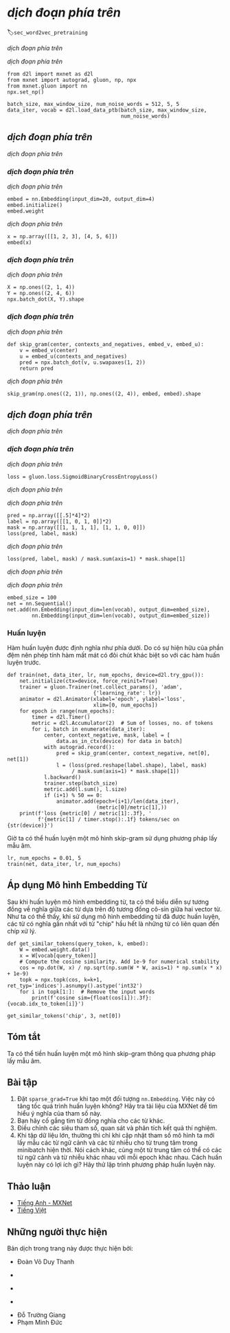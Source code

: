<!-- ===================== Bắt đầu dịch Phần 1 ==================== -->
<!-- ========================================= REVISE PHẦN 1 - BẮT ĐẦU =================================== -->

<!--
# Pretraining word2vec
-->

# *dịch đoạn phía trên*
:label:`sec_word2vec_pretraining`


<!--
In this section, we will train a skip-gram model defined in:numref:`sec_word2vec`.
-->

*dịch đoạn phía trên*


<!--
First, import the packages and modules required for the experiment, and load the PTB dataset.
-->

*dịch đoạn phía trên*


```{.python .input  n=1}
from d2l import mxnet as d2l
from mxnet import autograd, gluon, np, npx
from mxnet.gluon import nn
npx.set_np()

batch_size, max_window_size, num_noise_words = 512, 5, 5
data_iter, vocab = d2l.load_data_ptb(batch_size, max_window_size,
                                     num_noise_words)
```


<!--
## The Skip-Gram Model
-->

## *dịch đoạn phía trên*


<!--
We will implement the skip-gram model by using embedding layers and minibatch multiplication.
These methods are also often used to implement other natural language processing applications.
-->

*dịch đoạn phía trên*


<!--
### Embedding Layer
-->

### *dịch đoạn phía trên*


<!--
The layer in which the obtained word is embedded is called the embedding layer, which can be obtained by creating an `nn.Embedding` instance in Gluon.
The weight of the embedding layer is a matrix whose number of rows is the dictionary size (`input_dim`) and whose number of columns is the dimension of each word vector (`output_dim`).
We set the dictionary size to $20$ and the word vector dimension to $4$.
-->

*dịch đoạn phía trên*


```{.python .input  n=15}
embed = nn.Embedding(input_dim=20, output_dim=4)
embed.initialize()
embed.weight
```


<!--
The input of the embedding layer is the index of the word.
When we enter the index $i$ of a word, the embedding layer returns the $i^\mathrm{th}$ row of the weight matrix as its word vector.
Below we enter an index of shape ($2$, $3$) into the embedding layer.
Because the dimension of the word vector is 4, we obtain a word vector of shape ($2$, $3$, $4$).
-->

*dịch đoạn phía trên*


```{.python .input  n=16}
x = np.array([[1, 2, 3], [4, 5, 6]])
embed(x)
```

<!-- ===================== Kết thúc dịch Phần 1 ===================== -->

<!-- ===================== Bắt đầu dịch Phần 2 ===================== -->

<!--
### Minibatch Multiplication
-->

### *dịch đoạn phía trên*


<!--
We can multiply the matrices in two minibatches one by one, by the minibatch multiplication operation `batch_dot`.
Suppose the first batch contains $n$ matrices $\mathbf{X}_1, \ldots, \mathbf{X}_n$ with a shape of $a\times b$, 
and the second batch contains $n$ matrices $\mathbf{Y}_1, \ldots, \mathbf{Y}_n$ with a shape of $b\times c$.
The output of matrix multiplication on these two batches are $n$ matrices $\mathbf{X}_1\mathbf{Y}_1, \ldots, \mathbf{X}_n\mathbf{Y}_n$ with a shape of $a\times c$.
Therefore, given two tensors of shape ($n$, $a$, $b$) and ($n$, $b$, $c$), the shape of the minibatch multiplication output is ($n$, $a$, $c$).
-->

*dịch đoạn phía trên*


```{.python .input  n=17}
X = np.ones((2, 1, 4))
Y = np.ones((2, 4, 6))
npx.batch_dot(X, Y).shape
```


<!--
### Skip-gram Model Forward Calculation
-->

### *dịch đoạn phía trên*


<!--
In forward calculation, the input of the skip-gram model contains the central target word index `center`
and the concatenated context and noise word index `contexts_and_negatives`.
In which, the `center` variable has the shape (batch size, 1),
while the `contexts_and_negatives` variable has the shape (batch size, `max_len`).
These two variables are first transformed from word indexes to word vectors by the word embedding layer, 
and then the output of shape (batch size, 1, `max_len`) is obtained by minibatch multiplication.
Each element in the output is the inner product of the central target word vector and the context word vector or noise word vector.
-->

*dịch đoạn phía trên*


```{.python .input  n=18}
def skip_gram(center, contexts_and_negatives, embed_v, embed_u):
    v = embed_v(center)
    u = embed_u(contexts_and_negatives)
    pred = npx.batch_dot(v, u.swapaxes(1, 2))
    return pred
```


<!--
Verify that the output shape should be (batch size, 1, `max_len`).
-->

*dịch đoạn phía trên*


```{.python .input}
skip_gram(np.ones((2, 1)), np.ones((2, 4)), embed, embed).shape
```


<!--
## Training
-->

## *dịch đoạn phía trên*


<!--
Before training the word embedding model, we need to define the loss function of the model.
-->

*dịch đoạn phía trên*

<!-- ===================== Kết thúc dịch Phần 2 ===================== -->

<!-- ===================== Bắt đầu dịch Phần 3 ===================== -->

<!-- ========================================= REVISE PHẦN 1 - KẾT THÚC ===================================-->

<!-- ========================================= REVISE PHẦN 2 - BẮT ĐẦU ===================================-->

<!--
### Binary Cross Entropy Loss Function
-->

### *dịch đoạn phía trên*


<!--
According to the definition of the loss function in negative sampling, we can directly use Gluon's binary cross-entropy loss function `SigmoidBinaryCrossEntropyLoss`.
-->

*dịch đoạn phía trên*


```{.python .input  n=19}
loss = gluon.loss.SigmoidBinaryCrossEntropyLoss()
```


<!--
It is worth mentioning that we can use the mask variable to specify the partial predicted value and label that participate in loss function calculation in the minibatch: 
when the mask is 1, the predicted value and label of the corresponding position will participate in the calculation of the loss function; 
When the mask is 0, the predicted value and label of the corresponding position do not participate in the calculation of the loss function.
As we mentioned earlier, mask variables can be used to avoid the effect of padding on loss function calculations.
-->

*dịch đoạn phía trên*


<!--
Given two identical examples, different masks lead to different loss values.
-->

*dịch đoạn phía trên*


```{.python .input}
pred = np.array([[.5]*4]*2)
label = np.array([[1, 0, 1, 0]]*2)
mask = np.array([[1, 1, 1, 1], [1, 1, 0, 0]])
loss(pred, label, mask)
```


<!--
We can normalize the loss in each example due to various lengths in each example.
-->

*dịch đoạn phía trên*


```{.python .input}
loss(pred, label, mask) / mask.sum(axis=1) * mask.shape[1]
```


<!--
### Initializing Model Parameters
-->

*dịch đoạn phía trên*


<!--
We construct the embedding layers of the central and context words, respectively, and set the hyperparameter word vector dimension `embed_size` to 100.
-->

*dịch đoạn phía trên*


```{.python .input  n=20}
embed_size = 100
net = nn.Sequential()
net.add(nn.Embedding(input_dim=len(vocab), output_dim=embed_size),
        nn.Embedding(input_dim=len(vocab), output_dim=embed_size))
```

<!-- ===================== Kết thúc dịch Phần 3 ===================== -->

<!-- ===================== Bắt đầu dịch Phần 4 ===================== -->

<!--
### Training
-->

### Huấn luyện


<!--
The training function is defined below.
Because of the existence of padding, the calculation of the loss function is slightly different compared to the previous training functions.
-->

Hàm huấn luyện được định nghĩa như phía dưới.
Do có sự hiện hữu của phần đệm nên phép tính hàm mất mát có đôi chút khác biệt so với các hàm huấn luyện trước.


```{.python .input  n=21}
def train(net, data_iter, lr, num_epochs, device=d2l.try_gpu()):
    net.initialize(ctx=device, force_reinit=True)
    trainer = gluon.Trainer(net.collect_params(), 'adam',
                            {'learning_rate': lr})
    animator = d2l.Animator(xlabel='epoch', ylabel='loss',
                            xlim=[0, num_epochs])
    for epoch in range(num_epochs):
        timer = d2l.Timer()
        metric = d2l.Accumulator(2)  # Sum of losses, no. of tokens
        for i, batch in enumerate(data_iter):
            center, context_negative, mask, label = [
                data.as_in_ctx(device) for data in batch]
            with autograd.record():
                pred = skip_gram(center, context_negative, net[0], net[1])
                l = (loss(pred.reshape(label.shape), label, mask)
                     / mask.sum(axis=1) * mask.shape[1])
            l.backward()
            trainer.step(batch_size)
            metric.add(l.sum(), l.size)
            if (i+1) % 50 == 0:
                animator.add(epoch+(i+1)/len(data_iter),
                             (metric[0]/metric[1],))
    print(f'loss {metric[0] / metric[1]:.3f}, '
          f'{metric[1] / timer.stop():.1f} tokens/sec on {str(device)}')
```


<!--
Now, we can train a skip-gram model using negative sampling.
-->

Giờ ta có thể huấn luyện một mô hình skip-gram sử dụng phương pháp lấy mẫu âm.


```{.python .input  n=22}
lr, num_epochs = 0.01, 5
train(net, data_iter, lr, num_epochs)
```


<!--
## Applying the Word Embedding Model
-->

## Áp dụng Mô hình Embedding Từ


<!--
After training the word embedding model, we can represent similarity in meaning between words based on the cosine similarity of two word vectors.
As we can see, when using the trained word embedding model, the words closest in meaning to the word "chip" are mostly related to chips.
-->

Sau khi huấn luyện mô hình embedding từ, ta có thể biểu diễn sự tương đồng về nghĩa giữa các từ dựa trên độ tương đồng cô-sin giữa hai vector từ.
Như ta có thể thấy, khi sử dụng mô hình embedding từ đã được huấn luyện, các từ có nghĩa gần nhất với từ "chip" hầu hết là những từ có liên quan đến chíp xử lý.


```{.python .input  n=23}
def get_similar_tokens(query_token, k, embed):
    W = embed.weight.data()
    x = W[vocab[query_token]]
    # Compute the cosine similarity. Add 1e-9 for numerical stability
    cos = np.dot(W, x) / np.sqrt(np.sum(W * W, axis=1) * np.sum(x * x) + 1e-9)
    topk = npx.topk(cos, k=k+1, ret_typ='indices').asnumpy().astype('int32')
    for i in topk[1:]:  # Remove the input words
        print(f'cosine sim={float(cos[i]):.3f}: {vocab.idx_to_token[i]}')

get_similar_tokens('chip', 3, net[0])
```


## Tóm tắt

<!--
We can pretrain a skip-gram model through negative sampling.
-->

Ta có thể tiền huấn luyện một mô hình skip-gram thông qua phương pháp lấy mẫu âm.


## Bài tập


<!--
1. Set `sparse_grad=True` when creating an instance of `nn.Embedding`.
Does it accelerate training? Look up MXNet documentation to learn the meaning of this argument.
2. Try to find synonyms for other words.
3. Tune the hyperparameters and observe and analyze the experimental results.
4. When the dataset is large, we usually sample the context words and the noise words for the central target word in the current minibatch only when updating the model parameters.
In other words, the same central target word may have different context words or noise words in different epochs.
What are the benefits of this sort of training? Try to implement this training method.
-->

1. Đặt `sparse_grad=True` khi tạo một đối tượng `nn.Embedding`.
Việc này có tăng tốc quá trình huấn luyện không? Hãy tra tài liệu của MXNet để tìm hiểu ý nghĩa của tham số này.
2. Bạn hãy cố gắng tìm từ đồng nghĩa cho các từ khác.
3. Điều chỉnh các siêu tham số, quan sát và phân tích kết quả thí nghiệm.
4. Khi tập dữ liệu lớn, thường thì chỉ khi cập nhật tham số mô hình ta mới lấy mẫu các từ ngữ cảnh và các từ nhiễu cho từ trung tâm trong minibatch hiện thời.
Nói cách khác, cùng một từ trung tâm có thể có các từ ngữ cảnh và từ nhiễu khác nhau với mỗi epoch khác nhau.
Cách huấn luyện này có lợi ích gì? Hãy thử lập trình phương pháp huấn luyện này.


<!-- ===================== Kết thúc dịch Phần 4 ===================== -->
<!-- ========================================= REVISE PHẦN 2 - KẾT THÚC ===================================-->


## Thảo luận
* [Tiếng Anh - MXNet](https://discuss.d2l.ai/t/384)
* [Tiếng Việt](https://forum.machinelearningcoban.com/c/d2l)


## Những người thực hiện
Bản dịch trong trang này được thực hiện bởi:
<!--
Tác giả của mỗi Pull Request điền tên mình và tên những người review mà bạn thấy
hữu ích vào từng phần tương ứng. Mỗi dòng một tên, bắt đầu bằng dấu `*`.
Tên đầy đủ của các reviewer có thể được tìm thấy tại https://github.com/aivivn/d2l-vn/blob/master/docs/contributors_info.md
-->

* Đoàn Võ Duy Thanh
<!-- Phần 1 -->
* 

<!-- Phần 2 -->
* 

<!-- Phần 3 -->
* 

<!-- Phần 4 -->
* Đỗ Trường Giang
* Phạm Minh Đức
